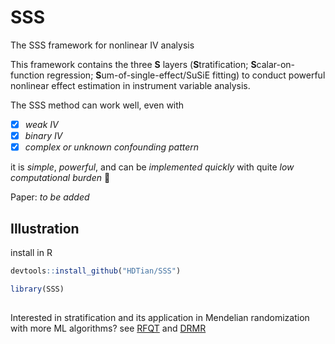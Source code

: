 # SSS
The SSS framework for nonlinear IV analysis

This framework contains the three __S__ layers (**S**tratification; **S**calar-on-function regression; **S**um-of-single-effect/SuSiE fitting) to conduct powerful nonlinear effect estimation in instrument variable analysis. 

The SSS method can work well, even with 
- [x] _weak IV_
- [x] _binary IV_
- [x]  _complex or unknown confounding pattern_

it is _simple_, _powerful_, and can be _implemented quickly_ with quite _low computational burden_ 🚀

Paper: _to be added_

## Illustration
install in R
```r
devtools::install_github("HDTian/SSS")
```
```r
library(SSS)
```

## 
Interested in stratification and its application in Mendelian randomization with more ML algorithms? see [RFQT](https://github.com/HDTian/RFQT) and [DRMR](https://github.com/HDTian/DRMR)
